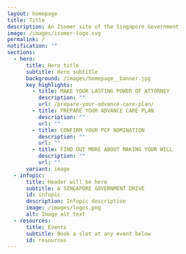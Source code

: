 ```yaml
---
layout: homepage
title: Title
description: An Isomer site of the Singapore Government
image: /images/isomer-logo.svg
permalink: /
notification: ""
sections:
  - hero:
      title: Hero title
      subtitle: Hero subtitle
      background: /images/homepage__banner.jpg
      key_highlights:
        - title: MAKE YOUR LASTING POWER OF ATTORNEY
          description: ""
          url: /prepare-your-advance-care-plan/
        - title: PREPARE YOUR ADVANCE CARE PLAN
          description: ""
          url: ""
        - title: CONFIRM YOUR PCF NOMINATION
          description: ""
          url: ""
        - title: FIND OUT MORE ABOUT MAKING YOUR WILL
          description: ""
          url: ""
      variant: image
  - infopic:
      title: Header will be here
      subtitle: A SINGAPORE GOVERNMENT DRIVE
      id: infopic
      description: Infopic description
      image: /images/logos.png
      alt: Image alt text
  - resources:
      title: Events
      subtitle: Book a slot at any event below
      id: resources
---
```

